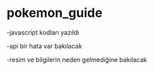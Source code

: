 # pokemon_guide

-javascript kodları yazıldı

-api bir hata var bakılacak

-resim ve bilgilerin neden gelmediğine bakılacak

